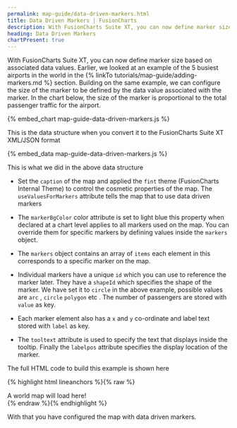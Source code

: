 ```yaml
---
permalink: map-guide/data-driven-markers.html
title: Data Driven Markers | FusionCharts
description: With FusionCharts Suite XT, you can now define marker size based on associated data values
heading: Data Driven Markers
chartPresent: true
---
```


With FusionCharts Suite XT, you can now define marker size based on associated data values. Earlier, we looked at an example of the 5 busiest airports in the world in the {% linkTo tutorials/map-guide/adding-markers.md %} section. Building on the same example, we can configure the size of the marker to be defined by the data value associated with the marker. In the chart below, the size of the marker is proportional to the total passenger traffic for the airport.

{% embed_chart map-guide-data-driven-markers.js %}

This is the data structure when you convert it to the FusionCharts Suite XT XML/JSON format

{% embed_data map-guide-data-driven-markers.js %}

This is what we did in the above data structure

* Set the `caption` of the map and applied the `fint` theme (FusionCharts Internal Theme) to control the cosmetic properties of the map. The `useValuesForMarkers` attribute tells the map that to use data driven markers

* The `markerBgColor` color attribute is set to light blue this property when declared at a chart level applies to all markers used on the map. You can override them for specific markers by defining values inside the `markers` object.

* The `markers` object contains an array of `items` each element in this corresponds to a specific marker on the map.

* Individual markers have a unique `id` which you can use to reference the marker later. They have a `shapeId` which specifies the shape of the marker. We have set it to `circle` in the above example, possible values are `arc` , `circle` `polygon` etc . The number of passengers are stored with `value` as key.

* Each marker element also has a `x` and `y` co-ordinate and label text stored with `label` as key.

* The `tooltext` attribute is used to specify the text that displays inside the tooltip. Finally the `labelpos` attribute specifies the display location of the marker.

The full HTML code to build this example is shown here

{% highlight html lineanchors %}{% raw %}
<html>
<head>
    <title>A Data Driven Map</title>
    <script type="text/javascript" src="fusioncharts/fusioncharts.js"></script>
    <script type="text/javascript" src="fusioncharts/themes/fusioncharts.theme.fint.js"></script>
<script>
FusionCharts.ready(function() {
    var airportsMap = new FusionCharts({
        type: 'maps/world',
        renderAt: 'chart-container',
        width: '600',
        height: '400',
        dataFormat: 'json',
        dataSource: {
            "chart": {
                "caption": "Top 5 Busiest Airports in the World",
                "subcaption": "Based on Passenger Traffic in 2014",
                "theme": "fint",
                "markerBgColor": "#3399FF",
                "entityFillColor": "#A8A8A8",
                "entityFillHoverColor": "#E5E5E9",
                "useValuesforMarkers": "1",
                "showMarkerLabels": "1",
                "showvalue": "0",
                "markerTooltext": "$label",
                "numbersuffix": "M"
            },
            "markers": {
                "items": [{
                    "id": "lon",
                    "shapeid": "circle",
                    "x": "340.23",
                    "y": "125.9",
                    "label": "LHR",
                    "value": "16.0",
                    "tooltext": "Heathrow International Airport {br} Total Passengers: $value M{br} IACL Code : EGLL",
                    "labelpos": "left"
                }, {
                    "id": "atl",
                    "shapeid": "circle",
                    "x": "160.14",
                    "y": "164.9",
                    "label": "ATL",
                    "value": "21.6",
                    "tooltext": "Hartsfield Jackson Atlanta International Airport {br} Total Passengers: $value M{br} IACL Code : KATL",
                    "labelpos": "bottom"
                }, {
                    "id": "dub",
                    "shapeid": "circle",
                    "x": "458.14",
                    "y": "203.9",
                    "label": "DXB",
                    "value": "18.3",
                    "tooltext": "Dubai International Airport {br} Total Passengers: $value M{br} IACL Code : OMDB",
                    "labelpos": "bottom"
                }, {
                    "id": "tok",
                    "shapeid": "circle",
                    "x": "628.14",
                    "y": "165.9",
                    "label": "HND",
                    "value": "16.6",
                    "tooltext": "Tokyo Haneda Airport {br} Total Passengers: $value M{br} IACL Code : RJTT",
                    "labelpos": "bottom"
                }, {
                    "id": "beij",
                    "shapeid": "circle",
                    "x": "573.14",
                    "y": "161.9",
                    "label": "PEK",
                    "value": "20.5",
                    "tooltext": "Beijing Capital International Airport {br} Total Passengers: $value M{br} IACL Code : ZBAA",
                    "labelpos": "bottom"
                }]
            }
        }
    }).render();
});
</script>
</head>
<body>
    <div id="chart-container">A world map will load here!</div>
</body>
</html>
{% endraw %}{% endhighlight %}

With that you have configured the map with data driven markers.
